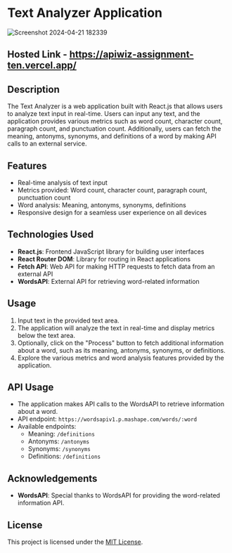 # Text Analyzer Application

![Screenshot 2024-04-21 182339](https://github.com/abhay0933/APIWIZ-assignment/assets/127731916/59b62c6b-953a-4ff2-bde3-8715e24d4553)

## Hosted Link - https://apiwiz-assignment-ten.vercel.app/

## Description

The Text Analyzer is a web application built with React.js that allows users to analyze text input in real-time. Users can input any text, and the application provides various metrics such as word count, character count, paragraph count, and punctuation count. Additionally, users can fetch the meaning, antonyms, synonyms, and definitions of a word by making API calls to an external service.

## Features

- Real-time analysis of text input
- Metrics provided: Word count, character count, paragraph count, punctuation count
- Word analysis: Meaning, antonyms, synonyms, definitions
- Responsive design for a seamless user experience on all devices

## Technologies Used

- **React.js**: Frontend JavaScript library for building user interfaces
- **React Router DOM**: Library for routing in React applications
- **Fetch API**: Web API for making HTTP requests to fetch data from an external API
- **WordsAPI**: External API for retrieving word-related information


## Usage

1. Input text in the provided text area.
2. The application will analyze the text in real-time and display metrics below the text area.
3. Optionally, click on the "Process" button to fetch additional information about a word, such as its meaning, antonyms, synonyms, or definitions.
4. Explore the various metrics and word analysis features provided by the application.

## API Usage

- The application makes API calls to the WordsAPI to retrieve information about a word.
- API endpoint: `https://wordsapiv1.p.mashape.com/words/:word`
- Available endpoints:
  - Meaning: `/definitions`
  - Antonyms: `/antonyms`
  - Synonyms: `/synonyms`
  - Definitions: `/definitions`

## Acknowledgements

- **WordsAPI**: Special thanks to WordsAPI for providing the word-related information API.

## License

This project is licensed under the [MIT License](LICENSE).
